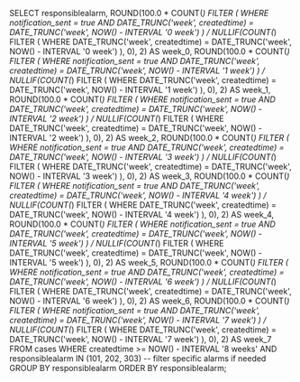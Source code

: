SELECT
    responsiblealarm,
    ROUND(100.0 * COUNT(*) FILTER (
              WHERE notification_sent = true
              AND DATE_TRUNC('week', createdtime) = DATE_TRUNC('week', NOW() - INTERVAL '0 week')
          ) / NULLIF(COUNT(*) FILTER (
              WHERE DATE_TRUNC('week', createdtime) = DATE_TRUNC('week', NOW() - INTERVAL '0 week')
          ), 0), 2) AS week_0,
    ROUND(100.0 * COUNT(*) FILTER (
              WHERE notification_sent = true
              AND DATE_TRUNC('week', createdtime) = DATE_TRUNC('week', NOW() - INTERVAL '1 week')
          ) / NULLIF(COUNT(*) FILTER (
              WHERE DATE_TRUNC('week', createdtime) = DATE_TRUNC('week', NOW() - INTERVAL '1 week')
          ), 0), 2) AS week_1,
    ROUND(100.0 * COUNT(*) FILTER (
              WHERE notification_sent = true
              AND DATE_TRUNC('week', createdtime) = DATE_TRUNC('week', NOW() - INTERVAL '2 week')
          ) / NULLIF(COUNT(*) FILTER (
              WHERE DATE_TRUNC('week', createdtime) = DATE_TRUNC('week', NOW() - INTERVAL '2 week')
          ), 0), 2) AS week_2,
    ROUND(100.0 * COUNT(*) FILTER (
              WHERE notification_sent = true
              AND DATE_TRUNC('week', createdtime) = DATE_TRUNC('week', NOW() - INTERVAL '3 week')
          ) / NULLIF(COUNT(*) FILTER (
              WHERE DATE_TRUNC('week', createdtime) = DATE_TRUNC('week', NOW() - INTERVAL '3 week')
          ), 0), 2) AS week_3,
    ROUND(100.0 * COUNT(*) FILTER (
              WHERE notification_sent = true
              AND DATE_TRUNC('week', createdtime) = DATE_TRUNC('week', NOW() - INTERVAL '4 week')
          ) / NULLIF(COUNT(*) FILTER (
              WHERE DATE_TRUNC('week', createdtime) = DATE_TRUNC('week', NOW() - INTERVAL '4 week')
          ), 0), 2) AS week_4,
    ROUND(100.0 * COUNT(*) FILTER (
              WHERE notification_sent = true
              AND DATE_TRUNC('week', createdtime) = DATE_TRUNC('week', NOW() - INTERVAL '5 week')
          ) / NULLIF(COUNT(*) FILTER (
              WHERE DATE_TRUNC('week', createdtime) = DATE_TRUNC('week', NOW() - INTERVAL '5 week')
          ), 0), 2) AS week_5,
    ROUND(100.0 * COUNT(*) FILTER (
              WHERE notification_sent = true
              AND DATE_TRUNC('week', createdtime) = DATE_TRUNC('week', NOW() - INTERVAL '6 week')
          ) / NULLIF(COUNT(*) FILTER (
              WHERE DATE_TRUNC('week', createdtime) = DATE_TRUNC('week', NOW() - INTERVAL '6 week')
          ), 0), 2) AS week_6,
    ROUND(100.0 * COUNT(*) FILTER (
              WHERE notification_sent = true
              AND DATE_TRUNC('week', createdtime) = DATE_TRUNC('week', NOW() - INTERVAL '7 week')
          ) / NULLIF(COUNT(*) FILTER (
              WHERE DATE_TRUNC('week', createdtime) = DATE_TRUNC('week', NOW() - INTERVAL '7 week')
          ), 0), 2) AS week_7
FROM cases
WHERE createdtime >= NOW() - INTERVAL '8 weeks'
  AND responsiblealarm IN (101, 202, 303)  -- filter specific alarms if needed
GROUP BY responsiblealarm
ORDER BY responsiblealarm;

